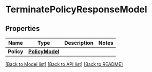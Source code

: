# TerminatePolicyResponseModel

## Properties

Name | Type | Description | Notes
------------ | ------------- | ------------- | -------------
**Policy** | [**PolicyModel**](PolicyModel.md) |  | 

[[Back to Model list]](../README.md#documentation-for-models) [[Back to API list]](../README.md#documentation-for-api-endpoints) [[Back to README]](../README.md)


